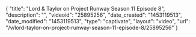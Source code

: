 {
    "title": "Lord & Taylor on Project Runway Season 11 Episode 8",
    "description": "",
    "videoid": "25895256",
    "date_created": "1453119513",
    "date_modified": "1453119513",
    "type": "captivate",
    "layout": "video",
    "url": "\/v\/lord-taylor-on-project-runway-season-11-episode-8\/25895256"
}